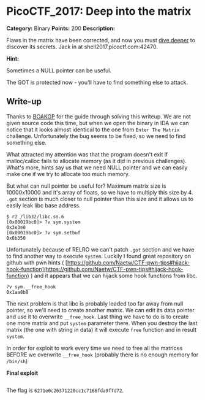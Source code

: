 # PicoCTF_2017: Deep into the matrix

**Category:** Binary
**Points:** 200
**Description:**

Flaws in the matrix have been corrected, and now you must [dive deeper](https://webshell2017.picoctf.com/static/00908bd31222e2b2ac5660ce3842eeac/matrix) to discover its secrets. Jack in at shell2017.picoctf.com:42470.

**Hint:**

Sometimes a NULL pointer can be useful.

The GOT is protected now - you'll have to find something else to attack.

## Write-up

Thanks to [BOAKGP](https://github.com/BOAKGP/CTF-Writeups/tree/master/PicoCTF%202017/Level%204/Binary%20Exploitation/Deeper%20Into%20The%20Matrix) for the guide through solving this writeup.
We are not given source code this time, but when we open the binary in IDA we can notice that it looks almost identical to the one from  `Enter The Matrix`  challenge. Unfortunately the bug seems to be fixed, so we need to find something else.

What attracted my attention was that the program doesn't exit if malloc/calloc fails to allocate memory (as it did in previous challenges). What's more, hints say us that we need NULL pointer and we can easily make one if we try to allocate too much memory.

But what can null pointer be useful for? Maximum matrix size is 10000x10000 and it's array of floats, so we have to multiply this size by 4.  `.got`  section is much closer to null pointer than this size and it allows us to easily leak libc base address.

```
$ r2 /lib32/libc.so.6
[0x00019bc0]> ?v sym.system
0x3e3e0
[0x00019bc0]> ?v sym.setbuf
0x6b350

```

Unfortunately because of RELRO we can't patch  `.got`  section and we have to find another way to execute  `system`. Luckily I found great repository on github with pwn hints (  [https://github.com/Naetw/CTF-pwn-tips#hijack-hook-function](https://github.com/Naetw/CTF-pwn-tips#hijack-hook-function)  ) and it appears that we can hijack some hook functions from libc.

```
?v sym.__free_hook
0x1aa8b8

```

The next problem is that libc is probably loaded too far away from null pointer, so we'll need to create another matrix. We can edit its data pointer and use it to overwrite  `__free_hook`. Last thing we have to do is to create one more matrix and put  `system`  parameter there. When you destroy the last matrix (the one with string in data) it will execute  `free`  function and in result  `system`.

In order for exploit to work every time we need to free all the matrices BEFORE we overwrite  `__free_hook`  (probably there is no enough memory for  `/bin/sh`)

**Final exploit**
```python

```
The flag is  `6271e0c26371220cc1c7166fda9f7d72`.


<!--stackedit_data:
eyJoaXN0b3J5IjpbLTEwNzAwMzY3OTZdfQ==
-->